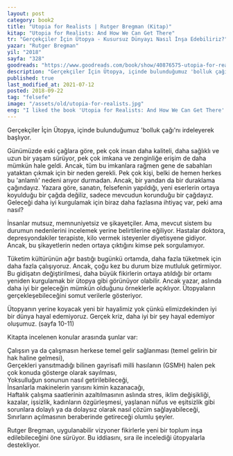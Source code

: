 ```yaml
---
layout: post  
category: book2  
title: "Utopia for Realists | Rutger Bregman (Kitap)"  
kitap: "Utopia for Realists: And How We Can Get There"  
tr: "Gerçekçiler İçin Ütopya - Kusursuz Dünyayı Nasıl İnşa Edebiliriz?"  
yazar: "Rutger Bregman"  
yil: "2018"  
sayfa: "328"  
goodreads: "https://www.goodreads.com/book/show/40876575-utopia-for-realists"
description: "Gerçekçiler İçin Ütopya, içinde bulunduğumuz 'bolluk çağı'nı irdeleyerek vizyoner fikirlerle yeni bir toplum inşa edilebileceğini öne sürüyor."
published: true
last_modified_at: 2021-07-12
posted: 2018-09-22
tag: "felsefe"
image: "/assets/old/utopia-for-realists.jpg"
eng: "I liked the book 'Utopia for Realists: And How We Can Get There' by the Dutch historian, author and journalist Rutger Bregma. Many of the ideas he presented in this book might seem unrealistic at first sight, however, the primary intention is developing a better future by using these ideas as a base. In this book, he is explaining concepts such as universal basic income; fifteen-hour working week; and open borders. As the book's subtitle indicates, these are all utopia for today, but in an 'ideal' world, they are all very realistic and applicable."
---
```


Gerçekçiler İçin Ütopya, içinde bulunduğumuz 'bolluk çağı'nı irdeleyerek başlıyor.   
  
Günümüzde eski çağlara göre, pek çok insan daha kaliteli, daha sağlıklı ve uzun bir yaşam sürüyor, pek çok imkana ve zenginliğe erişim de daha mümkün hale geldi. Ancak, tüm bu imkanlara rağmen gene de sabahları yataktan çıkmak için bir neden gerekli. Pek çok kişi, belki de hemen herkes bu 'anlamlı' nedeni arıyor durmadan. Ancak, bir yandan da bir duraklama çağındayız. Yazara göre, sanatın, felsefenin yapıldığı, yeni eserlerin ortaya koyulduğu bir çağda değiliz, sadece mevcudun korunduğu bir çağdayız. Geleceği daha iyi kurgulamak için biraz daha fazlasına ihtiyaç var, peki ama nasıl?  
  
İnsanlar mutsuz, memnuniyetsiz ve şikayetçiler. Ama, mevcut sistem bu durumun nedenlerini incelemek yerine belirtilerine eğiliyor. Hastalar doktora, depresyondakiler terapiste, kilo vermek isteyenler diyetisyene gidiyor. Ancak, bu şikayetlerin neden ortaya çıktığını kimse pek sorgulamıyor.  
  
Tüketim kültürünün ağır bastığı bugünkü ortamda, daha fazla tüketmek için daha fazla çalışıyoruz. Ancak, çoğu kez bu durum bize mutluluk getirmiyor. Bu gidişatın değiştirilmesi, daha büyük fikirlerin ortaya atıldığı bir ortamı yeniden kurgulamak bir ütopya gibi görünüyor olabilir. Ancak yazar, aslında daha iyi bir geleceğin mümkün olduğunu örneklerle açıklıyor. Ütopyaların gerçekleşebileceğini somut verilerle gösteriyor. 
  
Ütopyanın yerine koyacak yeni bir hayalimiz yok çünkü elimizdekinden iyi bir dünya hayal edemiyoruz. Gerçek kriz, daha iyi bir şey hayal edemiyor oluşumuz. (sayfa 10-11)  
  
Kitapta incelenen konular arasında şunlar var:  
  
Çalışsın ya da çalışmasın herkese temel gelir sağlanması (temel gelirin bir hak haline gelmesi),  
Gerçekleri yansıtmadığı bilinen gayrisafi milli hasılanın (GSMH) halen pek çok konuda gösterge olarak sayılması,  
Yoksulluğun sonunun nasıl getirilebileceği,  
İnsanlarla makinelerin yarısını kimin kazanacağı,  
Haftalık çalışma saatlerinin azaltılmasının aslında stres, iklim değişikliği, kazalar, işsizlik, kadınların özgürleşmesi, yaşlanan nüfus ve eşitsizlik gibi sorunlara dolaylı ya da dolaysız olarak nasıl çözüm sağlayabileceği,  
Sınırların açılmasının beraberinde getireceği olumlu şeyler.  
  
Rutger Bregman, uygulanabilir vizyoner fikirlerle yeni bir toplum inşa edilebileceğini öne sürüyor. Bu iddiasını, sıra ile incelediği ütopyalarla destekliyor.  
  
